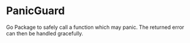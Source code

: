 # PanicGuard
Go Package to safely call a function which may panic. The returned error can then be handled gracefully.
